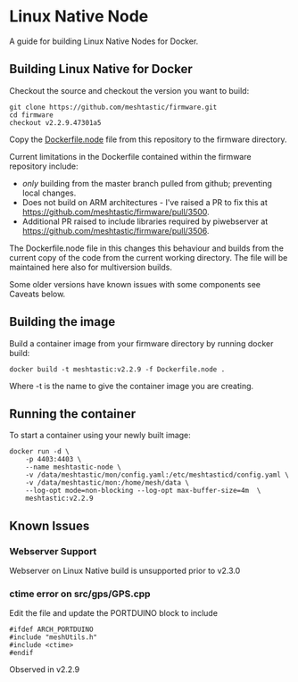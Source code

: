 # Linux Native Node

A guide for building Linux Native Nodes for Docker.


## Building Linux Native for Docker

Checkout the source and checkout the version you want to build:

```
git clone https://github.com/meshtastic/firmware.git
cd firmware
checkout v2.2.9.47301a5
```

Copy the [Dockerfile.node](Dockerfile.node) file from this repository to the firmware directory.

Current limitations in the Dockerfile contained within the firmware repository include:

* *only* building from the master branch pulled from github;  preventing local changes.
* Does not build on ARM architectures - I've raised a PR to fix this at https://github.com/meshtastic/firmware/pull/3500.
* Additional PR raised to include libraries required by piwebserver at https://github.com/meshtastic/firmware/pull/3506.

The Dockerfile.node file in this changes this behaviour and builds from the current copy of the
code from the current working directory.    The file will be maintained here also for multiversion builds.

Some older versions have known issues with some components see Caveats below.

## Building the image

Build a container image from your firmware directory by running docker build:

```
docker build -t meshtastic:v2.2.9 -f Dockerfile.node .
```

Where -t is the name to give the container image you are creating.

## Running the container

To start a container using your newly built image:

```
docker run -d \
    -p 4403:4403 \
    --name meshtastic-node \
    -v /data/meshtastic/mon/config.yaml:/etc/meshtasticd/config.yaml \
    -v /data/meshtastic/mon:/home/mesh/data \
    --log-opt mode=non-blocking --log-opt max-buffer-size=4m  \
    meshtastic:v2.2.9
```


## Known Issues

### Webserver Support

Webserver on Linux Native build is unsupported prior to v2.3.0


### ctime error on src/gps/GPS.cpp

Edit the file and update the PORTDUINO block to include <ctime>

```
#ifdef ARCH_PORTDUINO
#include "meshUtils.h"
#include <ctime>
#endif
```

Observed in v2.2.9

